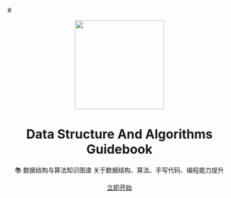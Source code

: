 #<div align="center">
<img width="200" src="http://img.mrsingsing.com/data-structure-and-algorithms-icon.png">

</div>

<h1 align="center">Data Structure And Algorithms Guidebook</h1>

<p align="center">📚 数据结构与算法知识图谱 关于数据结构、算法、手写代码、编程能力提升</p>

<div align="center"><a href="https://yyt520.github.io/black-data-structure-and-algorithms-guidebook/" target="_blank">立即开始</a></div>

</div>

